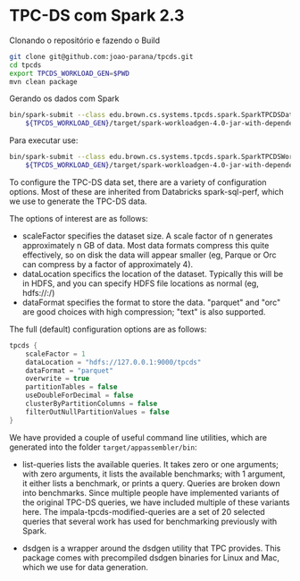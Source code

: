 # TPC-DS com Spark 2.3

Clonando o repositório e fazendo o Build

```bash
git clone git@github.com:joao-parana/tpcds.git
cd tpcds
export TPCDS_WORKLOAD_GEN=$PWD
mvn clean package
```

Gerando os dados com Spark

```bash
bin/spark-submit --class edu.brown.cs.systems.tpcds.spark.SparkTPCDSDataGenerator \
    ${TPCDS_WORKLOAD_GEN}/target/spark-workloadgen-4.0-jar-with-dependencies.jar
```

	
Para executar use:

```bash
bin/spark-submit --class edu.brown.cs.systems.tpcds.spark.SparkTPCDSWorkloadGenerator \
    ${TPCDS_WORKLOAD_GEN}/target/spark-workloadgen-4.0-jar-with-dependencies.jar
```


To configure the TPC-DS data set, there are a variety of configuration options.  Most of these are inherited from Databricks spark-sql-perf, which we use to generate the TPC-DS data.

The options of interest are as follows:

 - scaleFactor specifies the dataset size.  A scale factor of n generates approximately n GB of data.  Most data formats compress this quite effectively, so on disk the data will appear smaller (eg, Parque or Orc can compress by a factor of approximately 4).
 - dataLocation specifics the location of the dataset.  Typically this will be in HDFS, and you can specify HDFS file locations as normal (eg, hdfs://<hostname>:<port>/<path>)
 - dataFormat specifies the format to store the data.  "parquet" and "orc" are good choices with high compression; "text" is also supported.

The full (default) configuration options are as follows:

```java	
tpcds {
    scaleFactor = 1
    dataLocation = "hdfs://127.0.0.1:9000/tpcds"
    dataFormat = "parquet"
    overwrite = true
    partitionTables = false
    useDoubleForDecimal = false
    clusterByPartitionColumns = false
    filterOutNullPartitionValues = false
}
```


We have provided a couple of useful command line utilities, which are generated 
into the folder `target/appassembler/bin`:

* list-queries lists the available queries.  It takes zero or one arguments; with zero arguments, it lists the available benchmarks; with 1 argument, it either lists a benchmark, or prints a query.
Queries are broken down into benchmarks.
Since multiple people have implemented variants of the original TPC-DS queries, we have included multiple of these variants here.  The impala-tpcds-modified-queries are a set of 20 selected queries that several work has used for benchmarking previously with Spark.
 
* dsdgen is a wrapper around the dsdgen utility that TPC provides. This package comes with precompiled dsdgen binaries for Linux and Mac, which we use for data generation.



```bash
```

```bash
```

```bash
```

```bash
```

